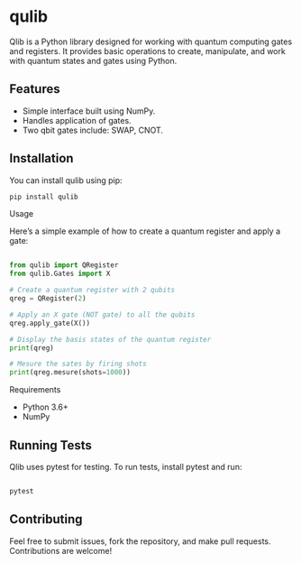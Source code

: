# qulib

Qlib is a Python library designed for working with quantum computing gates and registers. It provides basic operations to create, manipulate, and work with quantum states and gates using Python.

## Features

- Simple interface built using NumPy.
- Handles application of gates.
- Two qbit gates include: SWAP, CNOT.

## Installation

You can install qulib using pip:

```bash
pip install qulib
```

Usage

Here’s a simple example of how to create a quantum register and apply a gate:

```python

from qulib import QRegister
from qulib.Gates import X

# Create a quantum register with 2 qubits
qreg = QRegister(2)

# Apply an X gate (NOT gate) to all the qubits
qreg.apply_gate(X())

# Display the basis states of the quantum register
print(qreg)

# Mesure the sates by firing shots
print(qreg.mesure(shots=1000))
```

Requirements
- Python 3.6+
- NumPy

## Running Tests

Qlib uses pytest for testing. To run tests, install pytest and run:

```bash

pytest
```

## Contributing

Feel free to submit issues, fork the repository, and make pull requests. Contributions are welcome!